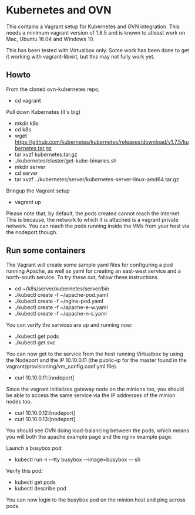 Kubernetes and OVN
==================

This contains a Vagrant setup for Kubernetes and OVN integration.  This needs
a minimum vagrant version of 1.8.5 and is known to atleast work on Mac,
Ubuntu 16.04 and Windows 10.

This has been tested with Virtualbox only.  Some work has been done to get it
working with vagrant-libvirt, but this may not fully work yet.

Howto
-----

From the cloned ovn-kubernetes repo,
* cd vagrant

Pull down Kubernetes (it's big)

* mkdir k8s
* cd k8s
* wget https://github.com/kubernetes/kubernetes/releases/download/v1.7.5/kubernetes.tar.gz
* tar xvzf kubernetes.tar.gz
* ./kubernetes/cluster/get-kube-binaries.sh
* mkdir server
* cd server
* tar xvzf ../kubernetes/server/kubernetes-server-linux-amd64.tar.gz

Bringup the Vagrant setup

* vagrant up

Please note that, by default, the pods created cannot reach the internet.
This is because, the network to which it is attached is a vagrant private
network.  You can reach the pods running inside the VMs from your host via
the nodeport though.

Run some containers
-------------------

The Vagrant will create some sample yaml files for configuring a pod
running Apache, as well as yaml for creating an east-west service and
a north-south service. To try these out, follow these instructions.

* cd ~/k8s/server/kubernetes/server/bin
* ./kubectl create -f ~/apache-pod.yaml
* ./kubectl create -f ~/nginx-pod.yaml
* ./kubectl create -f ~/apache-e-w.yaml
* ./kubectl create -f ~/apache-n-s.yaml

You can verify the services are up and running now:

* ./kubectl get pods
* ./kubectl get svc

You can now get to the service from the host running Virtualbox by using
the Nodeport and the IP 10.10.0.11 (the public-ip for the master found in
the vagrant/provisioning/vm_config.conf.yml file).

* curl 10.10.0.11:[nodeport]

Since the vagrant initializes gateway node on the minions too, you should be
able to access the same service via the IP addresses of the minion nodes too.

* curl 10.10.0.12:[nodeport]
* curl 10.10.0.13:[nodeport]

You should see OVN doing load-balancing between the pods, which means you will
both the apache example page and the nginx example page.

Launch a busybox pod:

* kubectl run -i --tty busybox --image=busybox -- sh

Verify this pod:

* kubectl get pods
* kubectl describe pod <busybox pod name>

You can now login to the busybox pod on the minion host and ping across pods.
